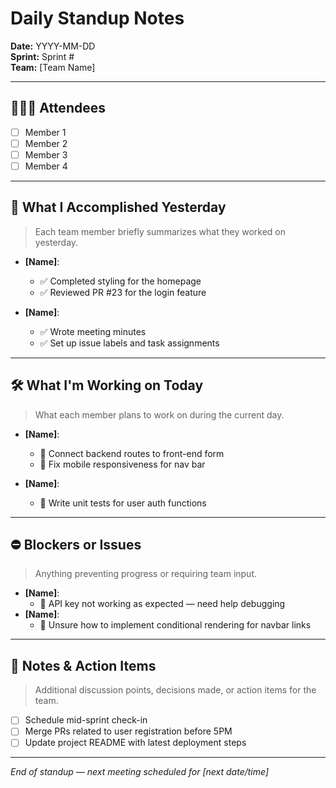 # Daily Standup Notes

**Date:** YYYY-MM-DD  
**Sprint:** Sprint #  
**Team:** [Team Name]

---

## 🧑‍🤝‍🧑 Attendees
- [ ] Member 1  
- [ ] Member 2  
- [ ] Member 3  
- [ ] Member 4

---

## 🚀 What I Accomplished Yesterday
> Each team member briefly summarizes what they worked on yesterday.

- **[Name]**:  
  - ✅ Completed styling for the homepage  
  - ✅ Reviewed PR #23 for the login feature  

- **[Name]**:  
  - ✅ Wrote meeting minutes  
  - ✅ Set up issue labels and task assignments  

---

## 🛠️ What I'm Working on Today
> What each member plans to work on during the current day.

- **[Name]**:  
  - 🔄 Connect backend routes to front-end form  
  - 🔄 Fix mobile responsiveness for nav bar  

- **[Name]**:  
  - 🔄 Write unit tests for user auth functions  

---

## ⛔ Blockers or Issues
> Anything preventing progress or requiring team input.

- **[Name]**:  
  - 🚧 API key not working as expected — need help debugging  
- **[Name]**:  
  - 🚧 Unsure how to implement conditional rendering for navbar links  

---

## 📌 Notes & Action Items
> Additional discussion points, decisions made, or action items for the team.

- [ ] Schedule mid-sprint check-in  
- [ ] Merge PRs related to user registration before 5PM  
- [ ] Update project README with latest deployment steps

---

*End of standup — next meeting scheduled for [next date/time]*

